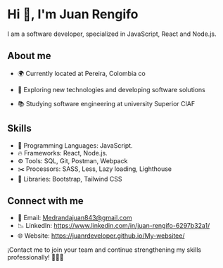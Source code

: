 # Hi 👋, I'm Juan Rengifo 

I am a software developer, specialized in JavaScript, React and Node.js.


## About me

- 🌍 Currently located at Pereira, Colombia co</p>
- 🧐 Exploring new technologies and developing software solutions</p>
- 📚 Studying software engineering at university Superior CIAF</p>

## Skills

- 📌 Programming Languages: JavaScript.
- 🔥 Frameworks: React, Node.js.
- ⚙️ Tools: SQL, Git, Postman, Webpack
- ✂️ Processors: SASS, Less, Lazy loading, Lighthouse
- 🔋 Libraries: Bootstrap, Tailwind CSS


## Connect with me

- 📩 Email: Medrandajuan843@gmail.com
- 📉 LinkedIn: https://www.linkedin.com/in/juan-rengifo-6297b32a1/
- 🌐 Website: https://juanrdeveloper.github.io/My-websitee/

¡Contact me to join your team and continue strengthening my skills professionally! 👨🏽‍💻
    
 
 




